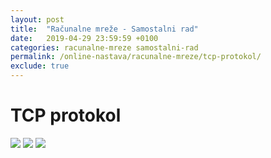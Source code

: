 ```yaml
---
layout: post
title:  "Računalne mreže - Samostalni rad"
date:   2019-04-29 23:59:59 +0100
categories: racunalne-mreze samostalni-rad
permalink: /online-nastava/racunalne-mreze/tcp-protokol/
exclude: true
---
```


# TCP protokol

<img src="https://drive.google.com/uc?export=view&id=1Tvt3cLJbNyU110c-_1euwSKxSmmjBWFp">
<img src="https://drive.google.com/uc?export=view&id=1U-o0h2u5ay_xr5u5VbfLlt4czF_6tnhC">
<img src="https://drive.google.com/uc?export=view&id=1U-xYrPgNl4KDBXeIDvsdbKK3A9grBRuE">